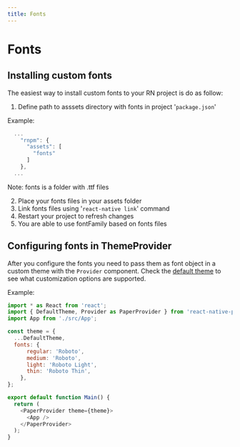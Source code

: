 ```yaml
---
title: Fonts
---
```


# Fonts

## Installing custom fonts

The easiest way to install custom fonts to your RN project is do as follow:

  1. Define path to asssets directory with fonts in project '`package.json`'

  Example:

  ```js
    ...
      "rnpm": {
        "assets": [
          "fonts"
        ]
      },
    ...
  ```

  Note: fonts is a folder with .ttf files

  2. Place your fonts files in your assets folder
  3. Link fonts files using '`react-native link`' command
  4. Restart your project to refresh changes
  5. You are able to use fontFamily based on fonts files

## Configuring fonts in ThemeProvider

After you configure the fonts you need to pass them as font object in a custom theme with the `Provider` component. Check the [default theme](https://github.com/callstack/react-native-paper/blob/master/src/styles/DefaultTheme.js) to see what customization options are supported.

Example:

```js
import * as React from 'react';
import { DefaultTheme, Provider as PaperProvider } from 'react-native-paper';
import App from './src/App';

const theme = {
  ...DefaultTheme,
  fonts: {
      regular: 'Roboto',
      medium: 'Roboto',
      light: 'Roboto Light',
      thin: 'Roboto Thin',
    },
};

export default function Main() {
  return (
    <PaperProvider theme={theme}>
      <App />
    </PaperProvider>
  );
}
```
